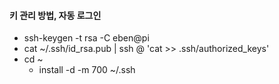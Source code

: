 #### 키 관리 방법, 자동 로그인

- ssh-keygen -t rsa -C eben@pi
- cat ~/.ssh/id_rsa.pub | ssh <USERNAME>@<IP-ADDRESS> 'cat >> .ssh/authorized_keys'
- cd ~
  - install -d -m 700 ~/.ssh

